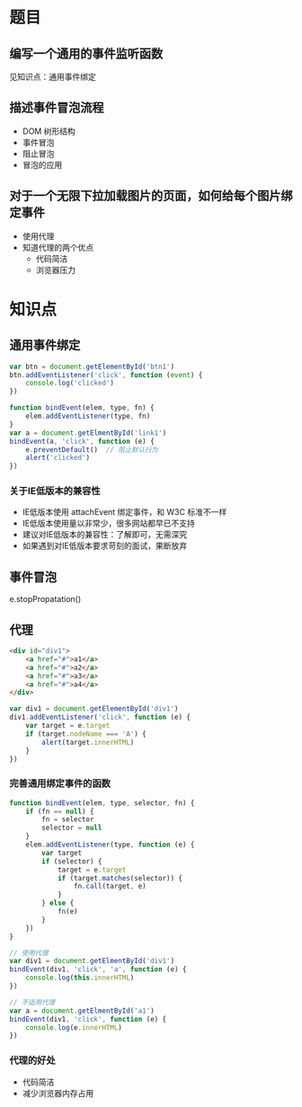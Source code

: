 # 题目
## 编写一个通用的事件监听函数
见知识点：通用事件绑定
## 描述事件冒泡流程
- DOM 树形结构
- 事件冒泡
- 阻止冒泡
- 冒泡的应用
## 对于一个无限下拉加载图片的页面，如何给每个图片绑定事件
- 使用代理
- 知道代理的两个优点
  - 代码简洁
  - 浏览器压力


# 知识点
## 通用事件绑定
```js
var btn = document.getElementById('btn1')
btn.addEventListener('click', function (event) {
    console.log('clicked')
})

function bindEvent(elem, type, fn) {
    elem.addEventListener(type, fn)
}
var a = document.getElmentById('link1')
bindEvent(a, 'click', function (e) {
    e.preventDefault()  // 阻止默认行为
    alert('clicked')
})
```

### 关于IE低版本的兼容性
- IE低版本使用 attachEvent 绑定事件，和 W3C 标准不一样
- IE低版本使用量以非常少，很多网站都早已不支持
- 建议对IE低版本的兼容性：了解即可，无需深究
- 如果遇到对IE低版本要求苛刻的面试，果断放弃 

## 事件冒泡
e.stopPropatation()

## 代理
```html
<div id="div1">
    <a href="#">a1</a>
    <a href="#">a2</a>
    <a href="#">a3</a>
    <a href="#">a4</a>
</div>
```
```js
var div1 = document.getElementById('div1')
div1.addEventListener('click', function (e) {
    var target = e.target
    if (target.nodeName === 'A') {
        alert(target.innerHTML)
    }
})
```

### 完善通用绑定事件的函数
```js
function bindEvent(elem, type, selector, fn) {
    if (fn == null) {
        fn = selector
        selector = null
    }
    elem.addEventListener(type, function (e) {
        var target
        if (selector) {
            target = e.target
            if (target.matches(selector)) {
                fn.call(target, e)
            }
        } else {
            fn(e)
        }
    })
}

// 使用代理
var div1 = document.getElmentById('div1')
bindEvent(div1, 'click', 'a', function (e) {
    console.log(this.innerHTML)
})

// 不适用代理
var a = document.getElmentById('a1')
bindEvent(div1, 'click', function (e) {
    console.log(e.innerHTML)
})
```

### 代理的好处
- 代码简洁
- 减少浏览器内存占用
